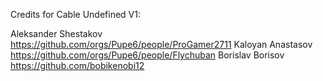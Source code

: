 Credits for Cable Undefined V1:

Aleksander Shestakov https://github.com/orgs/Pupe6/people/ProGamer2711
Kaloyan Anastasov https://github.com/orgs/Pupe6/people/Flychuban
Borislav Borisov https://github.com/bobikenobi12
